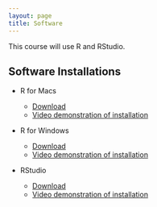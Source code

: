 ```yaml
---
layout: page
title: Software
---
```


This course will use R and RStudio.

## Software Installations

- R for Macs
  - [Download](https://cran.r-project.org/bin/macosx/)
  - [Video demonstration of installation](https://youtu.be/uxuuWXU-7UQ)

- R for Windows
  - [Download](https://cran.r-project.org/bin/windows/base/)
  - [Video demonstration of installation](https://youtu.be/Ohnk9hcxf9M)

- RStudio
  - [Download](https://www.rstudio.com/products/rstudio/download/)
  - [Video demonstration of installation](https://youtu.be/bM7Sfz-LADM)
